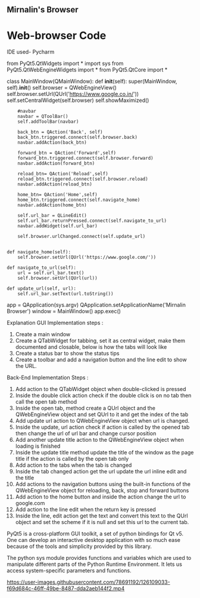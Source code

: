 ## Mirnalin's Browser

# Web-browser Code 
IDE used- Pycharm


from PyQt5.QtWidgets import *
import sys
from PyQt5.QtWebEngineWidgets import *
from PyQt5.QtCore import *



class MainWindow(QMainWindow):
    def __init__(self):
        super(MainWindow, self).__init__()
        self.browser = QWebEngineView()
        self.browser.setUrl(QUrl('https://www.google.co.in/'))
        self.setCentralWidget(self.browser)
        self.showMaximized()

        #navbar
        navbar = QToolBar()
        self.addToolBar(navbar)

        back_btn = QAction('Back', self)
        back_btn.triggered.connect(self.browser.back)
        navbar.addAction(back_btn)

        forward_btn = QAction('Forward',self)
        forward_btn.triggered.connect(self.browser.forward)
        navbar.addAction(forward_btn)

        reload_btn= QAction('Reload',self)
        reload_btn.triggered.connect(self.browser.reload)
        navbar.addAction(reload_btn)

        home_btn= QAction('Home',self)
        home_btn.triggered.connect(self.navigate_home)
        navbar.addAction(home_btn)

        self.url_bar = QLineEdit()
        self.url_bar.returnPressed.connect(self.navigate_to_url)
        navbar.addWidget(self.url_bar)

        self.browser.urlChanged.connect(self.update_url)


    def navigate_home(self):
        self.browser.setUrl(QUrl('https://www.google.com/'))

    def navigate_to_url(self):
        url = self.url_bar.text()
        self.browser.setUrl(QUrl(url))

    def update_url(self, url):
        self.url_bar.setText(url.toString())




app = QApplication(sys.argv)
QApplication.setApplicationName('Mirnalin Browser')
window = MainWindow()
app.exec()



Explanation
GUI Implementation steps :
1. Create a main window
2. Create a QTabWidget for tabbing, set it as central widget, make them documented and closable, below is how the tabs will look like
3. Create a status bar to show the status tips
4. Create a toolbar and add a navigation button and the line edit to show the URL.
 
 
Back-End Implementation Steps :
1. Add action to the QTabWidget object when double-clicked is pressed
2. Inside the double click action check if the double click is on no tab then call the open tab method
3. Inside the open tab, method create a QUrl object and the QWebEngineView object and set QUrl to it and get the index of the tab
4. Add update url action to QWebEngineView object when url is changed.
5. Inside the update, url action check if action is called by the opened tab then change the url of url bar and change cursor position
6. Add another update title action to the QWebEngineView object when loading is finished
7. Inside the update title method update the title of the window as the page title if the action is called by the open tab only
8. Add action to the tabs when the tab is changed
9. Inside the tab changed action get the url update the url inline edit and the title
10. Add actions to the navigation buttons using the built-in functions of the QWebEngineView object for reloading, back, stop and forward buttons
11. Add action to the home button and inside the action change the url to google.com
12. Add action to the line edit when the return key is pressed
13. Inside the line, edit action get the text and convert this text to the QUrl object and set the scheme if it is null and set this url to the current tab.
 
 
 
PyQt5 is a cross-platform GUI toolkit, a set of python bindings for Qt v5. One can develop an interactive desktop application with so much ease because of the tools and simplicity provided by this library. 
 
The python sys module provides functions and variables which are used to manipulate different parts of the Python Runtime Environment. It lets us access system-specific parameters and functions.
 
 
 
 


https://user-images.githubusercontent.com/78691192/126109033-f69d684c-46ff-49be-8487-dda2aeb144f2.mp4

